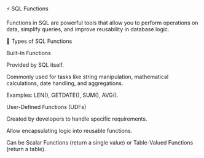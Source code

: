 ⚡ SQL Functions

Functions in SQL are powerful tools that allow you to perform operations on data, simplify queries, and improve reusability in database logic.

🔹 Types of SQL Functions

Built-In Functions

Provided by SQL itself.

Commonly used for tasks like string manipulation, mathematical calculations, date handling, and aggregations.

Examples: LEN(), GETDATE(), SUM(), AVG().

User-Defined Functions (UDFs)

Created by developers to handle specific requirements.

Allow encapsulating logic into reusable functions.

Can be Scalar Functions (return a single value) or Table-Valued Functions (return a table).

